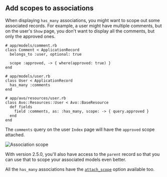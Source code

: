 ## Add scopes to associations

<DemoVideo demo-video="https://youtu.be/3ee9iq2CnzA" />

When displaying `has_many` associations, you might want to scope out some associated records. For example, a user might have multiple comments, but on the user's `Show` page, you don't want to display all the comments, but only the approved ones.

```ruby{5,16,22}
# app/models/comment.rb
class Comment < ApplicationRecord
  belongs_to :user, optional: true

  scope :approved, -> { where(approved: true) }
end

# app/models/user.rb
class User < ApplicationRecord
  has_many :comments
end

# app/avo/resources/user.rb
class Avo::Resources::User < Avo::BaseResource
  def fields
    field :comments, as: :has_many, scope: -> { query.approved }
  end
end
```

The `comments` query on the user `Index` page will have the `approved` scope attached.

<img :src="('/assets/img/associations/scope.jpg')" alt="Association scope" class="border mb-4" />

With version 2.5.0, you'll also have access to the `parent` record so that you can use that to scope your associated models even better.

All the `has_many` associations have the [`attach_scope`](./../associations/belongs_to#attach-scope) option available too.
